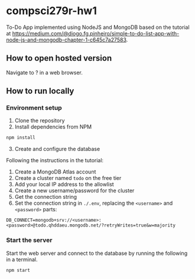 # compsci279r-hw1

To-Do App implemented using NodeJS and MongoDB based on the tutorial at https://medium.com/@diogo.fg.pinheiro/simple-to-do-list-app-with-node-js-and-mongodb-chapter-1-c645c7a27583.


## How to open hosted version

Navigate to ? in a web browser.

## How to run locally

### Environment setup
1. Clone the repository
2. Install dependencies from NPM

```sh
npm install
```

3. Create and configure the database

Following the instructions in the tutorial:

1. Create a MongoDB Atlas account
2. Create a cluster named `todo` on the free tier
3. Add your local IP address to the allowlist
4. Create a new username/password for the cluster
5. Get the connection string
6. Set the connection string in `./.env`, replacing the `<username>` and `<password>` parts:

```
DB_CONNECT=mongodb+srv://<username>:<password>@todo.qhddaeu.mongodb.net/?retryWrites=true&w=majority
```

### Start the server

Start the web server and connect to the database by running the following in a terminal.

```sh
npm start
```